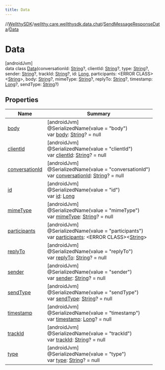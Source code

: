 ```yaml
---
title: Data
---
```

//[WellthySDK](../../../../index.html)/[wellthy.care.wellthysdk.data.chat](../../index.html)/[SendMessageResponseData](../index.html)/[Data](index.html)



# Data



[androidJvm]\
data class [Data](index.html)(conversationId: [String](https://kotlinlang.org/api/latest/jvm/stdlib/kotlin/-string/index.html)?, clientId: [String](https://kotlinlang.org/api/latest/jvm/stdlib/kotlin/-string/index.html)?, type: [String](https://kotlinlang.org/api/latest/jvm/stdlib/kotlin/-string/index.html)?, sender: [String](https://kotlinlang.org/api/latest/jvm/stdlib/kotlin/-string/index.html)?, trackId: [String](https://kotlinlang.org/api/latest/jvm/stdlib/kotlin/-string/index.html)?, id: [Long](https://kotlinlang.org/api/latest/jvm/stdlib/kotlin/-long/index.html), participants: &lt;ERROR CLASS&gt;&lt;[String](https://kotlinlang.org/api/latest/jvm/stdlib/kotlin/-string/index.html)&gt;, body: [String](https://kotlinlang.org/api/latest/jvm/stdlib/kotlin/-string/index.html)?, mimeType: [String](https://kotlinlang.org/api/latest/jvm/stdlib/kotlin/-string/index.html)?, replyTo: [String](https://kotlinlang.org/api/latest/jvm/stdlib/kotlin/-string/index.html)?, timestamp: [Long](https://kotlinlang.org/api/latest/jvm/stdlib/kotlin/-long/index.html)?, sendType: [String](https://kotlinlang.org/api/latest/jvm/stdlib/kotlin/-string/index.html)?)



## Properties


| Name | Summary |
|---|---|
| [body](body.html) | [androidJvm]<br>@SerializedName(value = "body")<br>var [body](body.html): [String](https://kotlinlang.org/api/latest/jvm/stdlib/kotlin/-string/index.html)? = null |
| [clientId](client-id.html) | [androidJvm]<br>@SerializedName(value = "clientId")<br>var [clientId](client-id.html): [String](https://kotlinlang.org/api/latest/jvm/stdlib/kotlin/-string/index.html)? = null |
| [conversationId](conversation-id.html) | [androidJvm]<br>@SerializedName(value = "conversationId")<br>var [conversationId](conversation-id.html): [String](https://kotlinlang.org/api/latest/jvm/stdlib/kotlin/-string/index.html)? = null |
| [id](id.html) | [androidJvm]<br>@SerializedName(value = "id")<br>var [id](id.html): [Long](https://kotlinlang.org/api/latest/jvm/stdlib/kotlin/-long/index.html) |
| [mimeType](mime-type.html) | [androidJvm]<br>@SerializedName(value = "mimeType")<br>var [mimeType](mime-type.html): [String](https://kotlinlang.org/api/latest/jvm/stdlib/kotlin/-string/index.html)? = null |
| [participants](participants.html) | [androidJvm]<br>@SerializedName(value = "participants")<br>var [participants](participants.html): &lt;ERROR CLASS&gt;&lt;[String](https://kotlinlang.org/api/latest/jvm/stdlib/kotlin/-string/index.html)&gt; |
| [replyTo](reply-to.html) | [androidJvm]<br>@SerializedName(value = "replyTo")<br>var [replyTo](reply-to.html): [String](https://kotlinlang.org/api/latest/jvm/stdlib/kotlin/-string/index.html)? = null |
| [sender](sender.html) | [androidJvm]<br>@SerializedName(value = "sender")<br>var [sender](sender.html): [String](https://kotlinlang.org/api/latest/jvm/stdlib/kotlin/-string/index.html)? = null |
| [sendType](send-type.html) | [androidJvm]<br>@SerializedName(value = "sendType")<br>var [sendType](send-type.html): [String](https://kotlinlang.org/api/latest/jvm/stdlib/kotlin/-string/index.html)? = null |
| [timestamp](timestamp.html) | [androidJvm]<br>@SerializedName(value = "timestamp")<br>var [timestamp](timestamp.html): [Long](https://kotlinlang.org/api/latest/jvm/stdlib/kotlin/-long/index.html)? = null |
| [trackId](track-id.html) | [androidJvm]<br>@SerializedName(value = "trackId")<br>var [trackId](track-id.html): [String](https://kotlinlang.org/api/latest/jvm/stdlib/kotlin/-string/index.html)? = null |
| [type](type.html) | [androidJvm]<br>@SerializedName(value = "type")<br>var [type](type.html): [String](https://kotlinlang.org/api/latest/jvm/stdlib/kotlin/-string/index.html)? = null |

